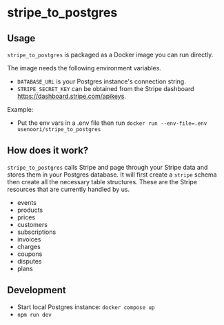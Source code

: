 # stripe_to_postgres

## Usage

`stripe_to_postgres` is packaged as a Docker image you can run directly.

The image needs the following environment variables.

- `DATABASE_URL` is your Postgres instance's connection string.
- `STRIPE_SECRET_KEY` can be obtained from the Stripe dashboard https://dashboard.stripe.com/apikeys.

Example:

- Put the env vars in a .env file then run `docker run --env-file=.env usenoori/stripe_to_postgres`

## How does it work?

`stripe_to_postgres` calls Stripe and page through your Stripe data and
stores them in your Postgres database. It will first create a `stripe` schema then create all the necessary table
structures. These are the Stripe resources that are currently handled by us.

- events
- products
- prices
- customers
- subscriptions
- invoices
- charges
- coupons
- disputes
- plans

## Development

- Start local Postgres instance: `docker compose up`
- `npm run dev`
